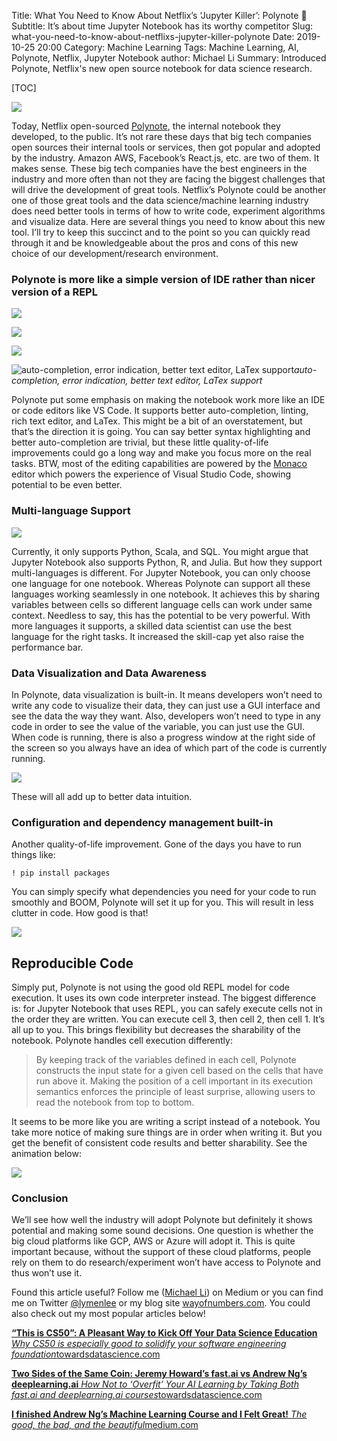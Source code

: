 Title: What You Need to Know About Netflix’s ‘Jupyter Killer’: Polynote 📖
Subtitle: It’s about time Jupyter Notebook has its worthy competitor
Slug: what-you-need-to-know-about-netflixs-jupyter-killer-polynote
Date: 2019-10-25 20:00
Category: Machine Learning
Tags: Machine Learning, AI, Polynote, Netflix, Jupyter Notebook
author: Michael Li
Summary: Introduced Polynote, Netflix's new open source notebook for data science research.

[TOC]


![](https://cdn-images-1.medium.com/max/2490/0*MCKD9v7ezPD7yXrX)

Today, Netflix open-sourced [Polynote](http://www.polynote.org/), the internal notebook they developed, to the public. It’s not rare these days that big tech companies open sources their internal tools or services, then got popular and adopted by the industry. Amazon AWS, Facebook’s React.js, etc. are two of them. It makes sense. These big tech companies have the best engineers in the industry and more often than not they are facing the biggest challenges that will drive the development of great tools. Netflix’s Polynote could be another one of those great tools and the data science/machine learning industry does need better tools in terms of how to write code, experiment algorithms and visualize data. Here are several things you need to know about this new tool. I’ll try to keep this succinct and to the point so you can quickly read through it and be knowledgeable about the pros and cons of this new choice of our development/research environment.

### Polynote is more like a simple version of IDE rather than nicer version of a REPL

![](https://cdn-images-1.medium.com/max/2000/1*ekzSzXwlM_3FLniZ0IQD5g.png)

![](https://cdn-images-1.medium.com/max/2000/1*K2Pfk9OWcw9VmgW4Rr68Cg.png)

![](https://cdn-images-1.medium.com/max/2000/1*30lhxh_hNfdnEZdPUOmAqw.png)

![auto-completion, error indication, better text editor, LaTex support](https://cdn-images-1.medium.com/max/2000/1*Nb7HgK1vpzZK6OGccmFvJQ.png)_auto-completion, error indication, better text editor, LaTex support_

Polynote put some emphasis on making the notebook work more like an IDE or code editors like VS Code. It supports better auto-completion, linting, rich text editor, and LaTex. This might be a bit of an overstatement, but that’s the direction it is going. You can say better syntax highlighting and better auto-completion are trivial, but these little quality-of-life improvements could go a long way and make you focus more on the real tasks. BTW, most of the editing capabilities are powered by the [Monaco](https://microsoft.github.io/monaco-editor/) editor which powers the experience of Visual Studio Code, showing potential to be even better.

### Multi-language Support

![](https://cdn-images-1.medium.com/max/2000/0*oqEdsGYz4i50jLTj.gif)

Currently, it only supports Python, Scala, and SQL. You might argue that Jupyter Notebook also supports Python, R, and Julia. But how they support multi-languages is different. For Jupyter Notebook, you can only choose one language for one notebook. Whereas Polynote can support all these languages working seamlessly in one notebook. It achieves this by sharing variables between cells so different language cells can work under same context. Needless to say, this has the potential to be very powerful. With more languages it supports, a skilled data scientist can use the best language for the right tasks. It increased the skill-cap yet also raise the performance bar.

### Data Visualization and Data Awareness

In Polynote, data visualization is built-in. It means developers won’t need to write any code to visualize their data, they can just use a GUI interface and see the data the way they want. Also, developers won’t need to type in any code in order to see the value of the variable, you can just use the GUI. When code is running, there is also a progress window at the right side of the screen so you always have an idea of which part of the code is currently running.

![](https://cdn-images-1.medium.com/max/2000/0*2WOpp02MSITUTTq9.gif)

These will all add up to better data intuition.

### Configuration and dependency management built-in

Another quality-of-life improvement. Gone of the days you have to run things like:

    ! pip install packages

You can simply specify what dependencies you need for your code to run smoothly and BOOM, Polynote will set it up for you. This will result in less clutter in code. How good is that!

![](https://cdn-images-1.medium.com/max/3200/0*aUB7r2JbsRMhM39w)

## Reproducible Code

Simply put, Polynote is not using the good old REPL model for code execution. It uses its own code interpreter instead. The biggest difference is: for Jupyter Notebook that uses REPL, you can safely execute cells not in the order they are written. You can execute cell 3, then cell 2, then cell 1. It’s all up to you. This brings flexibility but decreases the sharability of the notebook. Polynote handles cell execution differently:

> By keeping track of the variables defined in each cell, Polynote constructs the input state for a given cell based on the cells that have run above it. Making the position of a cell important in its execution semantics enforces the principle of least surprise, allowing users to read the notebook from top to bottom.

It seems to be more like you are writing a script instead of a notebook. You take more notice of making sure things are in order when writing it. But you get the benefit of consistent code results and better sharability. See the animation below:

![](https://cdn-images-1.medium.com/max/2000/0*Zky40q2ZMyTr7e85.gif)

### Conclusion

We’ll see how well the industry will adopt Polynote but definitely it shows potential and making some sound decisions. One question is whether the big cloud platforms like GCP, AWS or Azure will adopt it. This is quite important because, without the support of these cloud platforms, people rely on them to do research/experiment won’t have access to Polynote and thus won’t use it.

Found this article useful? Follow me ([Michael Li](undefined)) on Medium or you can find me on Twitter [@lymenlee](https://twitter.com/lymenlee) or my blog site [wayofnumbers.com](https://wayofnumbers.com). You could also check out my most popular articles below!

[**“This is CS50”: A Pleasant Way to Kick Off Your Data Science Education**
*Why CS50 is especially good to solidify your software engineering foundation*towardsdatascience.com](https://towardsdatascience.com/this-is-cs50-a-pleasant-way-to-kick-off-your-data-science-education-d6075a6e761a)

[**Two Sides of the Same Coin: Jeremy Howard’s fast.ai vs Andrew Ng’s deeplearning.ai**
*How Not to ‘Overfit’ Your AI Learning by Taking Both fast.ai and deeplearning.ai courses*towardsdatascience.com](https://towardsdatascience.com/two-sides-of-the-same-coin-fast-ai-vs-deeplearning-ai-b67e9ec32133)

[**I finished Andrew Ng’s Machine Learning Course and I Felt Great!**
*The good, the bad, and the beautiful*medium.com](https://medium.com/datadriveninvestor/thoughts-on-andrew-ngs-machine-learning-course-7724df76320f)

